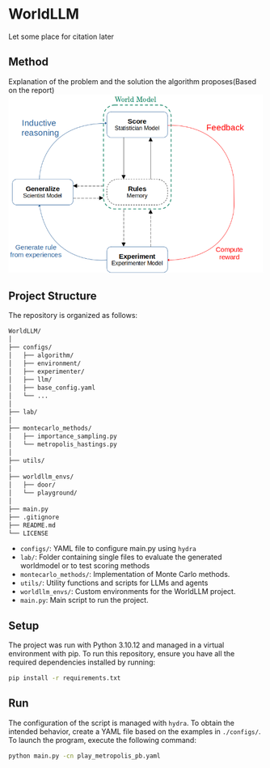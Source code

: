 # WorldLLM

Let some place for citation later 
## Method
Explanation of the problem and the solution the algorithm proposes(Based on the report)
![WorldLLM](Overview.png)


## Project Structure

The repository is organized as follows:

```
WorldLLM/
│
├── configs/
│   ├── algorithm/
│   ├── environment/
│   ├── experimenter/
│   ├── llm/
│   ├── base_config.yaml
│   └── ...
│
├── lab/
│
├── montecarlo_methods/
│   ├── importance_sampling.py
│   └── metropolis_hastings.py
│
├── utils/
│
├── worldllm_envs/
│   ├── door/
│   └── playground/
│
├── main.py
├── .gitignore
├── README.md
└── LICENSE
```

- `configs/`: YAML file to configure main.py using `hydra`
- `lab/`: Folder containing single files to evaluate the generated worldmodel or to test scoring methods
- `montecarlo_methods/`: Implementation of Monte Carlo methods.
- `utils/`: Utility functions and scripts for LLMs and agents
- `worldllm_envs/`: Custom environments for the WorldLLM project.
- `main.py`: Main script to run the project.

## Setup

The project was run with Python 3.10.12 and managed in a virtual environment with pip. To run this repository, ensure you have all the required dependencies installed by running:

```sh
pip install -r requirements.txt
```

## Run

The configuration of the script is managed with `hydra`. To obtain the intended behavior, create a YAML file based on the examples in `./configs/`. To launch the program, execute the following command:

```sh
python main.py -cn play_metropolis_pb.yaml
```